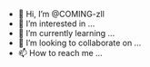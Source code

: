 - 👋 Hi, I’m @COMING-zll
- 👀 I’m interested in ...
- 🌱 I’m currently learning ...
- 💞️ I’m looking to collaborate on ...
- 📫 How to reach me ...

<!---
COMING-zll/COMING-zll is a ✨ special ✨ repository because its `README.md` (this file) appears on your GitHub profile.
You can click the Preview link to take a look at your changes.
--->
